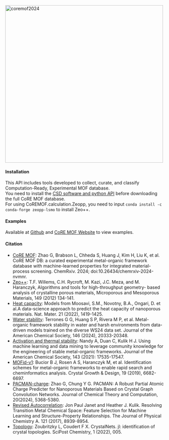 <img src="https://raw.githubusercontent.com/mtap-research/CoRE-MOF-Tools/main/figs/logo.png" alt="coremof2024" width="500">
                                 
#### Installation                                                                                    
This API includes tools developed to collect, curate, and classify Computation-Ready, Experimental MOF database.    
You need to install the [CSD software and python API](https://downloads.ccdc.cam.ac.uk/documentation/API/installation_notes.html) before downloading the full CoRE MOF database.                                                            
For using CoREMOF.calculation.Zeopp, you need to input `conda install -c conda-forge zeopp-lsmo` to install Zeo++.   

#### Examples                                                                                     
Available at [Github](https://github.com/mtap-research/CoRE-MOF-Tools/tree/main/7-data4API/examples) and [CoRE MOF Website](https://mof-db.pusan.ac.kr/API) to view examples.                         
                            

#### Citation                                          
- [CoRE MOF](https://chemrxiv.org/engage/chemrxiv/article-details/6757ca12f9980725cf91c7e0): Zhao G, Brabson L, Chheda S, Huang J, Kim H, Liu K, et al. CoRE MOF DB: a curated experimental metal-organic framework database with machine-learned properties for integrated material-process screening. ChemRxiv. 2024; doi:10.26434/chemrxiv-2024-nvmnr.                        
- [Zeo++](https://www.sciencedirect.com/science/article/pii/S1387181111003738): T.F. Willems, C.H. Rycroft, M. Kazi, J.C. Meza, and M. Haranczyk, Algorithms and tools for high-throughput geometry- based analysis of crystalline porous materials, Microporous and Mesoporous Materials, 149 (2012) 134-141.                            
- [Heat capacity](https://doi.org/10.1038/s41563-022-01374-3): Models from Moosavi, S.M., Novotny, B.A., Ongari, D. et al.A data-science approach to predict the heat capacity of nanoporous materials. Nat. Mater. 21 (2022), 1419-1425.
- [Water stability](https://pubs.acs.org/doi/full/10.1021/jacs.4c05879): Terrones G G, Huang S P, Rivera M P, et al. Metal-organic framework stability in water and harsh environments from data-driven models trained on the diverse WS24 data set. Journal of the American Chemical Society, 146 (2024), 20333-20348.
- [Activation and thermal stability](https://pubs.acs.org/doi/full/10.1021/jacs.1c07217): Nandy A, Duan C, Kulik H J. Using machine learning and data mining to leverage community knowledge for the engineering of stable metal-organic frameworks. Journal of the American Chemical Society, 143 (2021): 17535-17547.
- [MOFid-v1](https://pubs.acs.org/doi/full/10.1021/acs.cgd.9b01050): Bucior B J, Rosen A S, Haranczyk M, et al. Identification schemes for metal-organic frameworks to enable rapid search and cheminformatics analysis. Crystal Growth & Design, 19 (2019), 6682-6697.
- [PACMAN-charge](https://pubs.acs.org/doi/10.1021/acs.jctc.4c00434): Zhao G, Chung Y G. PACMAN: A Robust Partial Atomic Charge Predicter for Nanoporous Materials Based on Crystal Graph Convolution Networks. Journal of Chemical Theory and Computation, 20(2024), 5368-5380.
- [Revised Autocorrelation](https://pubs.acs.org/doi/10.1021/acs.jpca.7b08750): Jon Paul Janet and Heather J. Kulik. Resolving Transition Metal Chemical Space: Feature Selection for Machine Learning and Structure-Property Relationships. The Journal of Physical Chemistry A. 121 (2017), 8939-8954. 
- [Topology](https://doi.org/10.21468/SciPostChem.1.2.005): Zoubritzky L, Coudert F X. CrystalNets. jl: identification of crystal topologies. SciPost Chemistry, 1 (2022), 005.